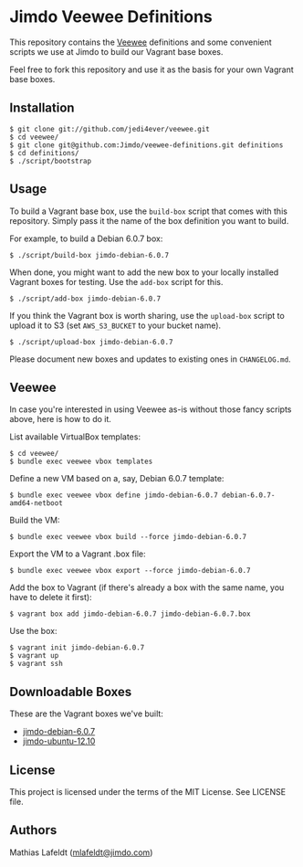 Jimdo Veewee Definitions
========================

This repository contains the [Veewee](https://github.com/jedi4ever/veewee/)
definitions and some convenient scripts we use at Jimdo to build our Vagrant
base boxes.

Feel free to fork this repository and use it as the basis for your own Vagrant
base boxes.


Installation
------------

    $ git clone git://github.com/jedi4ever/veewee.git
    $ cd veewee/
    $ git clone git@github.com:Jimdo/veewee-definitions.git definitions
    $ cd definitions/
    $ ./script/bootstrap


Usage
-----

To build a Vagrant base box, use the `build-box` script that comes with this
repository. Simply pass it the name of the box definition you want to build.

For example, to build a Debian 6.0.7 box:

    $ ./script/build-box jimdo-debian-6.0.7

When done, you might want to add the new box to your locally installed Vagrant
boxes for testing. Use the `add-box` script for this.

    $ ./script/add-box jimdo-debian-6.0.7

If you think the Vagrant box is worth sharing, use the `upload-box` script to
upload it to S3 (set `AWS_S3_BUCKET` to your bucket name).

    $ ./script/upload-box jimdo-debian-6.0.7

Please document new boxes and updates to existing ones in `CHANGELOG.md`.


Veewee
------

In case you're interested in using Veewee as-is without those fancy scripts
above, here is how to do it.

List available VirtualBox templates:

    $ cd veewee/
    $ bundle exec veewee vbox templates

Define a new VM based on a, say, Debian 6.0.7 template:

    $ bundle exec veewee vbox define jimdo-debian-6.0.7 debian-6.0.7-amd64-netboot

Build the VM:

    $ bundle exec veewee vbox build --force jimdo-debian-6.0.7

Export the VM to a Vagrant .box file:

    $ bundle exec veewee vbox export --force jimdo-debian-6.0.7

Add the box to Vagrant (if there's already a box with the same name, you have to
delete it first):

    $ vagrant box add jimdo-debian-6.0.7 jimdo-debian-6.0.7.box

Use the box:

    $ vagrant init jimdo-debian-6.0.7
    $ vagrant up
    $ vagrant ssh


Downloadable Boxes
------------------

These are the Vagrant boxes we've built:

* [jimdo-debian-6.0.7](https://jimdo-vagrant-boxes.s3.amazonaws.com/jimdo-debian-6.0.7.box)
* [jimdo-ubuntu-12.10](https://jimdo-vagrant-boxes.s3.amazonaws.com/jimdo-ubuntu-12.10.box)


License
-------

This project is licensed under the terms of the MIT License. See LICENSE file.


Authors
-------

Mathias Lafeldt (<mlafeldt@jimdo.com>)
